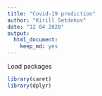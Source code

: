 ```yaml
---
title: "Covid-19 prediction"
author: "Kirill Setdekov"
date: "12 04 2020"
output:
  html_document:
    keep_md: yes
---
```




Load packages

```r
library(caret)
library(dplyr)
```

